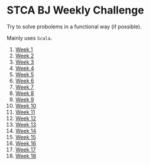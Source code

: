 # STCA BJ Weekly Challenge

Try to solve probolems in a functional way (if possible).

Mainly uses `Scala`.


1. [Week 1](https://github.com/Somainer/stca-weekly-challenge/tree/master/week1)
2. [Week 2](https://github.com/Somainer/stca-weekly-challenge/tree/master/week2)
3. [Week 3](https://github.com/Somainer/stca-weekly-challenge/tree/master/week3)
4. [Week 4](https://github.com/Somainer/stca-weekly-challenge/tree/master/week4)
5. [Week 5](https://github.com/Somainer/stca-weekly-challenge/tree/master/week5)
6. [Week 6](https://github.com/Somainer/stca-weekly-challenge/tree/master/week6)
7. [Week 7](https://github.com/Somainer/stca-weekly-challenge/tree/master/week7)
8. [Week 8](https://github.com/Somainer/stca-weekly-challenge/tree/master/week8)
9. [Week 9](https://github.com/Somainer/stca-weekly-challenge/tree/master/week9)
10. [Week 10](https://github.com/Somainer/stca-weekly-challenge/tree/master/week10)
11. [Week 11](https://github.com/Somainer/stca-weekly-challenge/tree/master/week11)
12. [Week 12](https://github.com/Somainer/stca-weekly-challenge/tree/master/week12)
13. [Week 13](https://github.com/Somainer/stca-weekly-challenge/tree/master/week13)
14. [Week 14](https://github.com/Somainer/stca-weekly-challenge/tree/master/week14)
15. [Week 15](https://github.com/Somainer/stca-weekly-challenge/tree/master/week15)
16. [Week 16](https://github.com/Somainer/stca-weekly-challenge/tree/master/week16)
17. [Week 17](https://github.com/Somainer/stca-weekly-challenge/tree/master/week17)
18. [Week 18](https://github.com/Somainer/stca-weekly-challenge/tree/master/week18)